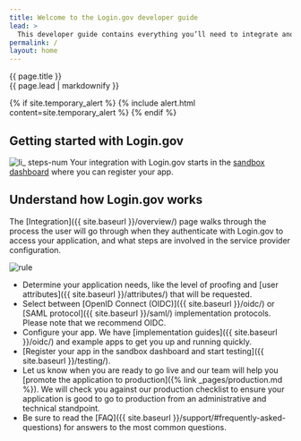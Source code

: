 ```yaml
---
title: Welcome to the Login.gov developer guide
lead: >
  This developer guide contains everything you’ll need to integrate and deploy your application with Login.gov.
permalink: /
layout: home
---
```


<section class="usa-section usa-section--dark">
  <div class="grid-container">
    <div class="usa-display">{{ page.title }}</div>
    <div class="usa-intro">{{ page.lead | markdownify }}</div>
  </div>
</section>

<section class="usa-section grid-container usa-prose" markdown="1">

  {% if site.temporary_alert %}
    {% include alert.html content=site.temporary_alert %}
  {% endif %}

# Getting started with Login.gov

![li_ steps-num](https://user-images.githubusercontent.com/90725258/232106089-3d9e6fcc-2b2e-44bb-968e-6ec4e68cb516.svg)
 Your integration with Login.gov starts in the [sandbox dashboard](https://dashboard.int.identitysandbox.gov/) where you can register your app. 


## Understand how Login.gov works
The [Integration]({{ site.baseurl }}/overview/) page walks through the process the user will go through when they authenticate with Login.gov to access your application, and what steps are involved in the service provider configuration.

![rule](https://user-images.githubusercontent.com/90725258/232109818-e379b186-f486-43dc-a3fd-cd151d1ec804.svg)

- Determine your application needs, like the level of proofing and [user attributes]({{ site.baseurl }}/attributes/) that will be requested.
- Select between [OpenID Connect (OIDC)]({{ site.baseurl }}/oidc/) or [SAML protocol]({{ site.baseurl }}/saml/) implementation protocols. Please note that we recommend OIDC.
- Configure your app. We have [implementation guides]({{ site.baseurl }}/oidc/) and example apps to get you up and running quickly.
- [Register your app in the sandbox dashboard and start testing]({{ site.baseurl }}/testing/).
- Let us know when you are ready to go live and our team will help you [promote the application to production]({% link _pages/production.md %}). We will check you against our production checklist to ensure your application is good to go to production from an administrative and technical standpoint.
- Be sure to read the [FAQ]({{ site.baseurl }}/support/#frequently-asked-questions) for answers to the most common questions.

</section>
